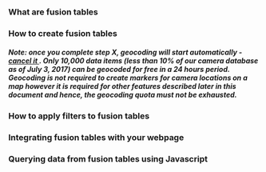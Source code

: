 ### What are fusion tables

### How to create fusion tables
##### <i> Note: once you complete step X, geocoding will start automatically - <u> cancel it </u>. Only 10,000 data items (less than 10% of our camera database as of July 3, 2017) can be geocoded for free in a 24 hours period. Geocoding is not required to create markers for camera locations on a map however it is required for other features described later in this document and hence, the geocoding quota must not be exhausted. </i>

### How to apply filters to fusion tables

### Integrating fusion tables with your webpage

### Querying data from fusion tables using Javascript

